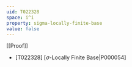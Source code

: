 ```yaml
---
uid: T022328
space: i^i
property: sigma-locally-finite-base
value: false
---
```

[[Proof]]

* [T022328] [$\sigma$-Locally Finite Base|P000054]


